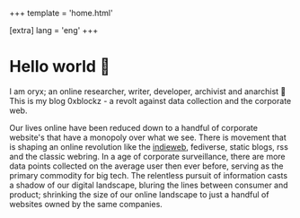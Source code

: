 +++
template = 'home.html'

[extra]
lang = 'eng'
+++

# Hello world 👋

I am oryx; an online researcher, writer, developer, archivist and anarchist 🏴
This is my blog 0xblockz - a revolt against data collection and the corporate web.

Our lives online have been reduced down to a handful of corporate website's that have a monopoly over what we see. There is movement that is shaping an online revolution like the [indieweb](https://indieweb.org/), fediverse, static blogs, rss and the classic webring. In a age of corporate surveillance, there are more data points collected on the average user then ever before, serving as the primary commodity for big tech. The relentless pursuit of information casts a shadow of our digital landscape, bluring the lines between consumer and product; shrinking the size of our online landscape to just a handful of websites owned by the same companies.
